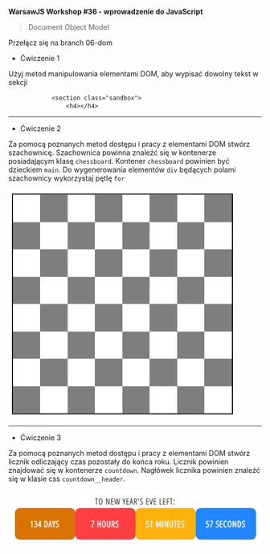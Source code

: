 **WarsawJS Workshop #36 - wprowadzenie do JavaScript**
> Document Object Model

Przełącz się na branch 06-dom


- Ćwiczenie 1

Użyj metod manipulowania elementami DOM, aby wypisać dowolny tekst w sekcji

```
            <section class="sandbox">
                <h4></h4>

```

---

- Ćwiczenie 2

Za pomocą poznanych metod dostępu i pracy z elementami DOM stwórz szachownicę.
Szachownica powinna znaleźć się w kontenerze posiadającym klasę `chessboard`.
Kontener `chessboard` powinien być dzieckiem `main`.
Do wygenerowania elementów `div` będących polami szachownicy wykorzystaj pętlę `for`

![chessboard](/assets/chessboard.png)


---

- Ćwiczenie 3

Za pomocą poznanych metod dostępu i pracy z elementami DOM stwórz licznik odliczający czas pozostały do końca roku.
Licznik powinien znajdować się w kontenerze `countdown`. Nagłówek licznika powinien znaleźć się w klasie css `countdown__header`.


![counter](/assets/counter.png)
